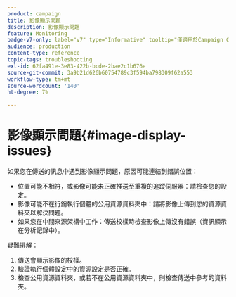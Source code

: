 ```yaml
---
product: campaign
title: 影像顯示問題
description: 影像顯示問題
feature: Monitoring
badge-v7-only: label="v7" type="Informative" tooltip="僅適用於Campaign Classic v7"
audience: production
content-type: reference
topic-tags: troubleshooting
exl-id: 62fa491e-3e83-422b-bcde-2bae2c1b676e
source-git-commit: 3a9b21d626b60754789c3f594ba798309f62a553
workflow-type: tm+mt
source-wordcount: '140'
ht-degree: 7%

---
```


# 影像顯示問題{#image-display-issues}



如果您在傳送的訊息中遇到影像顯示問題，原因可能連結到錯誤位置：

* 位置可能不相符，或影像可能未正確推送至重複的追蹤伺服器：請檢查您的設定。
* 影像可能不在行銷執行個體的公用資源資料夾中：請將影像上傳到您的資源資料夾以解決問題。
* 如果您在中間來源架構中工作：傳送校樣時檢查影像上傳沒有錯誤（資訊顯示在分析記錄中）。

疑難排解：

1. 傳送會顯示影像的校樣。
1. 驗證執行個體設定中的資源設定是否正確。
1. 檢查公用資源資料夾，或若不在公用資源資料夾中，則檢查傳送中參考的資料夾。
